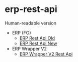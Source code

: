 # erp-rest-api
Human-readable version
- ERP (FO)
  - [ERP Rest Api Old](https://petstore.swagger.io/?url=https://raw.githubusercontent.com/heureka/erp-rest-api/master/openapi.yaml) 
  - [ERP Rest Api New](https://petstore.swagger.io/?url=https://raw.githubusercontent.com/heureka/erp-rest-api/master/openapi_v2.yaml)
- ERP Wrapper V2
  - [ERP Wrapper V2 Rest Api](https://petstore.swagger.io/?url=https://raw.githubusercontent.com/heureka/erp-rest-api/master/erp-wrapper-v2_openapi.yaml)

